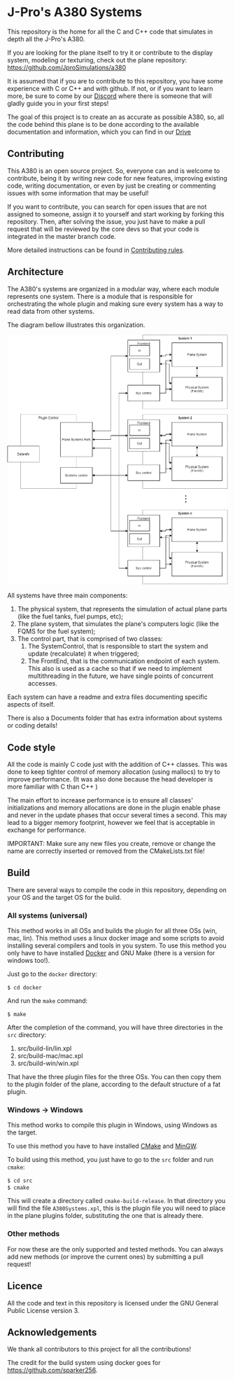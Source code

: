 # J-Pro's A380 Systems

This repository is the home for all the C and C++ code that simulates in depth all the J-Pro's A380. 

If you are looking for the plane itself to try it or contribute to the display system, modeling or texturing, check out the plane repository: https://github.com/JproSimulations/a380

It is assumed that if you are to contribute to this repository, you have some experience with C or C++ and with github. If not, or if you want to learn more, be sure to come by our [Discord](https://discord.gg/nQZTXMT) where there is someone that will gladly guide you in your first steps!

The goal of this project is to create an as accurate as possible A380, so, all the code behind this plane is to be done according to the available documentation and information, which you can find in our [Drive](https://google.com)

## Contributing

This A380 is an open source project. So, everyone can and is welcome to contribute, being it by writing new code for new features, improving existing code, writing documentation, or even by just be creating or commenting issues with some information that may be useful!

If you want to contribute, you can search for open issues that are not assigned to someone, assign it to yourself and start working by forking this repository. Then, after solving the issue, you just have to make a pull request that will be reviewed by the core devs so that your code is integrated in the master branch code.

More detailed instructions can be found in [Contributing rules](./contrib.md).


## Architecture
The A380's systems are organized in a modular way, where each module represents one system. There is a module that is responsible for orchestrating the whole plugin and making sure every system has a way to read data from other systems.

The diagram bellow illustrates this organization.

![Systems architecture](A380_systems_arch.png)

All systems have three main components: 
1. The physical system, that represents the simulation of actual plane parts (like the fuel tanks, fuel pumps, etc);
2. The plane system, that simulates the plane's computers logic (like the FQMS for the fuel system);
3. The control part, that is comprised of two classes:
    1. The SystemControl, that is responsible to start the system and update (recalculate) it when triggered;
    2. The FrontEnd, that is the communication endpoint of each system. This also is used as a cache so that if we need to implement multithreading in the future, we have single points of concurrent accesses.

Each system can have a readme and extra files documenting specific aspects of itself.

There is also a Documents folder that has extra information about systems or coding details!

## Code style
All the code is mainly C code just with the addition of C++ classes. This was done to keep tighter control of memory allocation (using mallocs) to try to improve performance. (It was also done because the head developer is more familiar with C than C++ )

The main effort to increase performance is to ensure all classes' initializations and memory allocations are done in the plugin enable phase and never in the update phases that occur several times a second. This may lead to a bigger memory footprint, however we feel that is acceptable in exchange for performance.

IMPORTANT: Make sure any new files you create, remove or change the name are correctly inserted or removed from the CMakeLists.txt file!


## Build
There are several ways to compile the code in this repository, depending on your OS and the target OS for the build.
### All systems (universal)
This method works in all OSs and builds the plugin for all three OSs (win, mac, lin). This method uses a linux docker image and some scripts to avoid installing several compilers and tools in you system.
To use this method you only have to have installed [Docker](https://docs.docker.com/install/) and GNU Make (there is a version for windows too!).

Just go to the `docker` directory:

    $ cd docker
    
And run the `make` command:

    $ make
    
After the completion of the command, you will have three directories in the `src` directory:
1. src/build-lin/lin.xpl
2. src/build-mac/mac.xpl
3. src/build-win/win.xpl

That have the three plugin files for the three OSs. You can then copy them to the plugin folder of the plane, according to the default structure of a fat plugin.

### Windows -> Windows
This method works to compile this plugin in Windows, using Windows as the target.

To use this method you have to have installed [CMake](https://cmake.org/download/) and [MinGW](http://www.mingw.org/).

To build using this method, you just have to go to the `src` folder and run `cmake`:

    $ cd src
    $ cmake
    
This will create a directory called `cmake-build-release`. In that directory you will find the file `A380Systems.xpl`, this is the plugin file you will need to place in the plane plugins folder, substituting the one that is already there.

### Other methods
For now these are the only supported and tested methods. You can always add new methods (or improve the current ones) by submitting a pull request!




## Licence
All the code and text in this repository is licensed under the GNU General Public License version 3.


## Acknowledgements 
We thank all contributors to this project for all the contributions!

The credit for the build system using docker goes for https://github.com/sparker256.
